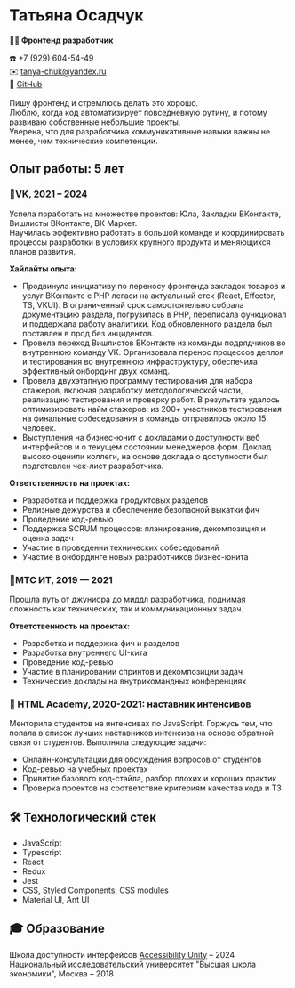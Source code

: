 # Татьяна Осадчук

**👩‍💻 Фронтенд разработчик**

☎️ +7 (929) 604-54-49<br />
✉️ tanya-chuk@yandex.ru<br />
👾 [GitHub](http://github.com/tanya-chuk)<br />
<br />
Пишу фронтенд и стремлюсь делать это хорошо.<br />Люблю, когда код автоматизирует повседневную рутину, и потому развиваю собственные небольшие проекты.<br />Уверена, что для разработчика коммуникативные навыки важны не менее, чем технические компетенции.

## Опыт работы: 5 лет

### 📍VK, 2021 – 2024

Успела поработать на множестве проектов: Юла, Закладки ВКонтакте, Вишлисты ВКонтакте, ВК Маркет.<br />Научилась эффективно работать в большой команде и координировать процессы разработки в условиях крупного продукта и меняющихся планов развития.

**Хайлайты опыта:**

- Продвинула инициативу по переносу фронтенда закладок товаров и услуг ВКонтакте с PHP легаси на актуальный стек (React, Effector, TS, VKUI). В ограниченный срок самостоятельно собрала документацию раздела, погрузилась в PHP, переписала функционал и поддержала работу аналитики. Код обновленного раздела был поставлен в прод без инцидентов.
- Провела переход Вишлистов ВКонтакте из команды подрядчиков во внутреннюю команду VK. Организовала перенос процессов деплоя и тестирования во внутреннюю инфраструктуру, обеспечила эффективный онбординг двух команд.
- Провела двухэтапную программу тестирования для набора стажеров, включая разработку методологической части, реализацию тестирования и проверку работ. В результате удалось оптимизировать найм стажеров: из 200+ участников тестирования на финальные собеседования в команды отправилось около 15 человек.
- Выступления на бизнес-юнит с докладами о доступности веб интерфейсов и о текущем состоянии менеджеров форм. Доклад высоко оценили коллеги, на основе доклада о доступности был подготовлен чек-лист разработчика.

**Ответственность на проектах:**

- Разработка и поддержка продуктовых разделов
- Релизные дежурства и обеспечение безопасной выкатки фич
- Проведение код-ревью
- Поддержка SCRUM процессов: планирование, декомпозиция и оценка задач
- Участие в проведении технических собеседований
- Участие в онбординге новых разработчиков бизнес-юнита

### 📍МТС ИТ, 2019 — 2021

Прошла путь от джуниора до миддл разработчика, поднимая сложность как технических, так и коммуникационных задач.

**Ответственность на проектах:**

- Разработка и поддержка фич и разделов
- Разработка внутреннего UI-кита
- Проведение код-ревью
- Участие в планировании спринтов и декомпозиции задач
- Технические доклады на внутрикомандных конференциях

### :round_pushpin: HTML Academy, 2020-2021: наставник интенсивов

Менторила студентов на интенсивах по JavaScript. Горжусь тем, что попала в список лучших наставников интенсива на основе обратной связи от студентов.
Выполняла следующие задачи:

- Онлайн-консультации для обсуждения вопросов от студентов
- Код-ревью на учебных проектах
- Привитие базового код-стайла, разбор плохих и хороших практик
- Проверка проектов на соответствие критериям качества кода и ТЗ

## 🛠️ Технологический стек

- JavaScript
- Typescript
- React
- Redux
- Jest
- CSS, Styled Components, CSS modules
- Material UI, Ant UI

## 🎓 Образование

Школа доступности интерфейсов [Accessibility Unity](https://accessibilityunity.com/) – 2024<br />
Национальный исследовательский университет "Высшая школа экономики", Москва – 2018

